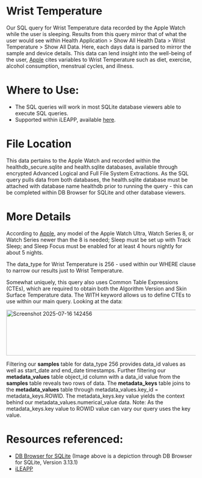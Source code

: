 # Wrist Temperature
Our SQL query for Wrist Temperature data recorded by the Apple Watch while the user is sleeping. Results from this query mirror that of what the user would see within Health Application > Show All Health Data > Wrist Temperature > Show All Data. Here, each days data is parsed to mirror the sample and device details. This data can lend insight into the well-being of the user, [Apple](https://support.apple.com/en-us/102674) cites variables to Wrist Temperature such as diet, exercise, alcohol consumption, menstrual cycles, and illness.

# Where to Use:

- The SQL queries will work in most SQLite database viewers able to execute SQL queries. 
- Supported within iLEAPP, available [here](https://github.com/abrignoni/iLEAPP).

# File Location
This data pertains to the Apple Watch and recorded within the healthdb_secure.sqlite and health.sqlite databases, available through encrypted Advanced Logical and Full File System Extractions. As the SQL query pulls data from both databases, the health.sqlite database must be attached with database name healthdb prior to running the query - this can be completed within DB Browser for SQLite and other database viewers.

# More Details
According to [Apple](https://support.apple.com/en-us/102674), any model of the Apple Watch Ultra, Watch Series 8, or Watch Series newer than the 8 is needed; Sleep must be set up with Track Sleep; and Sleep Focus must be enabled for at least 4 hours nightly for about 5 nights. 

The data_type for Wrist Temperature is 256 - used within our WHERE clause to narrow our results just to Wrist Temperature.

Somewhat uniquely, this query also uses Common Table Expressions (CTEs), which are required to obtain both the Algorithm Version and Skin Surface Temperature data. The WITH keyword allows us to define CTEs to use within our main query. Looking at the data: 

<img width="1180" height="122" alt="Screenshot 2025-07-16 142456" src="https://github.com/user-attachments/assets/6f6c8931-2f26-4d87-aa53-919944f965cf" />
 
Filtering our **samples** table for data_type 256 provides data_id values as well as start_date and end_date timestamps. Further filtering our **metadata_values** table object_id column with a data_id value from the **samples** table reveals two rows of data. The **metadata_keys** table joins to the **metadata_values** table through metadata_values.key_id = metadata_keys.ROWID. The metadata_keys.key value yields the context behind our metadata_values.numerical_value data. Note: As the metadata_keys.key value to ROWID value can vary our query uses the key value.

# Resources referenced:
-  [DB Browser for SQLite](https://sqlitebrowser.org/) (Image above is a depiction through DB Browser for SQLite, Version 3.13.1)
-  [iLEAPP](https://github.com/abrignoni/iLEAPP)
